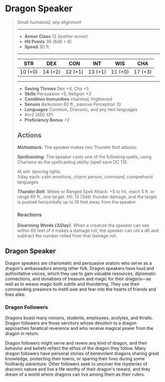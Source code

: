 # Dragon Speaker
>*Small humanoid, any alignment*
>___
>- **Armor Class** 13 (leather armor)
>- **Hit Points** 36 (8d6 + 8)
>- **Speed** 30 ft.
>___
>|STR|DEX|CON|INT|WIS|CHA|
>|:---:|:---:|:---:|:---:|:---:|:---:|
>|10 (+0)|14 (+2)|12 (+1)|13 (+1)|11 (+0)|17 (+3)|
>___
>- **Saving Throws** Dex +4, Cha +5
>- **Skills** Persuasion +5, Religion +3
>- **Condition Immunities** charmed, frightened
>- **Senses** darkvision 60 ft., passive Perception 10
>- **Languages** Common, Draconic, and any two languages
>- #cr2 (450 XP)
>- **Proficiency Bonus** +2
>## Actions
>***Multiattack.*** The speaker makes two Thunder Bolt attacks.  
>
>***Spellcasting.*** The speaker casts one of the following spells, using Charisma as the spellcasting ability (spell save DC 13):  
>
>At will: dancing lights  
>1/day each: calm emotions, charm person, command, comprehend languages  
>
>
>***Thunder Bolt.*** Melee  or Ranged Spell Attack: +5 to hit, reach 5 ft. or range 60 ft., one target. Hit: 13 (3d8) thunder damage, and the target is pushed horizontally up to 10 feet away from the speaker.  
>
>### Reactions
>***Disarming Words (3/Day).*** When a creature the speaker can see within 60 feet of it makes a damage roll, the speaker can roll a d6 and subtract the number rolled from that damage roll.

## Dragon Speaker

Dragon speakers are charismatic and persuasive orators who serve as a dragon's ambassadors among other folk. Dragon speakers have loud and authoritative voices, which they use to gain valuable resources, diplomatic connections, and donations of treasure and magic for their dragons—as well as to weave magic both subtle and thundering. They use their commanding presence to instill awe and fear into the hearts of friends and foes alike.

### Dragon Followers
Dragons boast many minions, students, employees, acolytes, and thralls. Dragon followers are those servitors whose devotion to a dragon approaches fanatical reverence and who receive magical power from the dragon in return.

Dragon followers might serve and revere any kind of dragon, and their behavior and beliefs reflect the ethos of the dragon they follow. Many dragon followers have personal stories of benevolent dragons sharing great knowledge, protecting their towns, or sparing their lives during some foolhardy adventure. Other followers seek to uncover the mysteries of draconic nature and live a life worthy of their dragon's reward, and they dream of a world where dragons can live among them as their rulers.